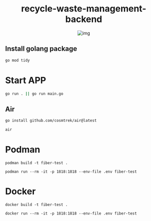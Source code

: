 <div align="center">

# recycle-waste-management-backend

![img](https://camo.githubusercontent.com/41d946f07862663ea1040702d26c14cd0b1984f65002cdbaf61d57998426e247/68747470733a2f2f646f63732e676f66696265722e696f2f696d672f6c6f676f2d6461726b2e737667)

</div>

## Install golang package

```bash
go mod tidy
```

# Start APP

```sh
go run . || go run main.go
```

## Air

```sh
go install github.com/cosmtrek/air@latest
```

```sh
air
```

# Podman

```
podman build -t fiber-test .
```

```
podman run --rm -it -p 1818:1818 --env-file .env fiber-test
```

# Docker

```
docker build -t fiber-test .
```

```
docker run --rm -it -p 1818:1818 --env-file .env fiber-test
```